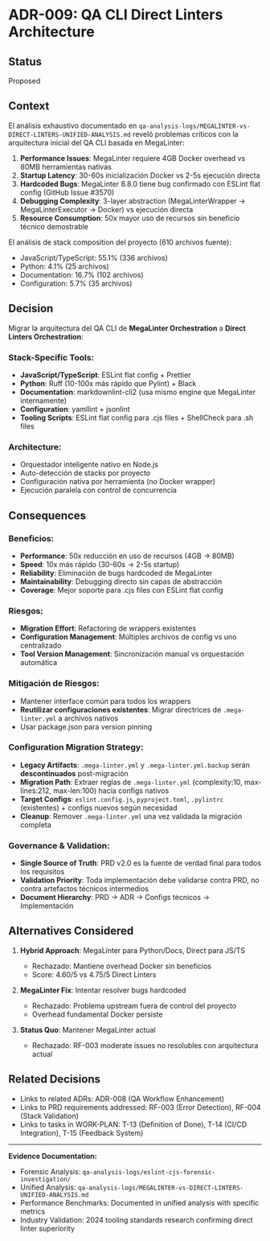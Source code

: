 # ADR-009: QA CLI Direct Linters Architecture

## Status

Proposed

## Context

El análisis exhaustivo documentado en `qa-analysis-logs/MEGALINTER-vs-DIRECT-LINTERS-UNIFIED-ANALYSIS.md` reveló problemas críticos con la arquitectura inicial del QA CLI basada en MegaLinter:

1. **Performance Issues**: MegaLinter requiere 4GB Docker overhead vs 80MB herramientas nativas
2. **Startup Latency**: 30-60s inicialización Docker vs 2-5s ejecución directa 
3. **Hardcoded Bugs**: MegaLinter 8.8.0 tiene bug confirmado con ESLint flat config (GitHub Issue #3570)
4. **Debugging Complexity**: 3-layer abstraction (MegaLinterWrapper → MegaLinterExecutor → Docker) vs ejecución directa
5. **Resource Consumption**: 50x mayor uso de recursos sin beneficio técnico demostrable

El análisis de stack composition del proyecto (610 archivos fuente):
- JavaScript/TypeScript: 55.1% (336 archivos)
- Python: 4.1% (25 archivos) 
- Documentation: 16.7% (102 archivos)
- Configuration: 5.7% (35 archivos)

## Decision

Migrar la arquitectura del QA CLI de **MegaLinter Orchestration** a **Direct Linters Orchestration**:

### Stack-Specific Tools:
- **JavaScript/TypeScript**: ESLint flat config + Prettier
- **Python**: Ruff (10-100x más rápido que Pylint) + Black
- **Documentation**: markdownlint-cli2 (usa mismo engine que MegaLinter internamente)
- **Configuration**: yamllint + jsonlint
- **Tooling Scripts**: ESLint flat config para .cjs files + ShellCheck para .sh files

### Architecture:
- Orquestador inteligente nativo en Node.js
- Auto-detección de stacks por proyecto
- Configuración nativa por herramienta (no Docker wrapper)
- Ejecución paralela con control de concurrencia

## Consequences

### Beneficios:
- **Performance**: 50x reducción en uso de recursos (4GB → 80MB)
- **Speed**: 10x más rápido (30-60s → 2-5s startup)
- **Reliability**: Eliminación de bugs hardcoded de MegaLinter
- **Maintainability**: Debugging directo sin capas de abstracción
- **Coverage**: Mejor soporte para .cjs files con ESLint flat config

### Riesgos:
- **Migration Effort**: Refactoring de wrappers existentes
- **Configuration Management**: Múltiples archivos de config vs uno centralizado
- **Tool Version Management**: Sincronización manual vs orquestación automática

### Mitigación de Riesgos:
- Mantener interface común para todos los wrappers
- **Reutilizar configuraciones existentes**: Migrar directrices de `.mega-linter.yml` a archivos nativos
- Usar package.json para version pinning

### Configuration Migration Strategy:
- **Legacy Artifacts**: `.mega-linter.yml` y `.mega-linter.yml.backup` serán **descontinuados** post-migración
- **Migration Path**: Extraer reglas de `.mega-linter.yml` (complexity:10, max-lines:212, max-len:100) hacia configs nativos
- **Target Configs**: `eslint.config.js`, `pyproject.toml`, `.pylintrc` (existentes) + configs nuevos según necesidad
- **Cleanup**: Remover `.mega-linter.yml` una vez validada la migración completa

### Governance & Validation:
- **Single Source of Truth**: PRD v2.0 es la fuente de verdad final para todos los requisitos
- **Validation Priority**: Toda implementación debe validarse contra PRD, no contra artefactos técnicos intermedios
- **Document Hierarchy**: PRD → ADR → Configs técnicos → Implementación

## Alternatives Considered

1. **Hybrid Approach**: MegaLinter para Python/Docs, Direct para JS/TS
   - Rechazado: Mantiene overhead Docker sin beneficios
   - Score: 4.60/5 vs 4.75/5 Direct Linters

2. **MegaLinter Fix**: Intentar resolver bugs hardcoded
   - Rechazado: Problema upstream fuera de control del proyecto
   - Overhead fundamental Docker persiste

3. **Status Quo**: Mantener MegaLinter actual
   - Rechazado: RF-003 moderate issues no resolubles con arquitectura actual

## Related Decisions

- Links to related ADRs: ADR-008 (QA Workflow Enhancement)
- Links to PRD requirements addressed: RF-003 (Error Detection), RF-004 (Stack Validation)
- Links to tasks in WORK-PLAN: T-13 (Definition of Done), T-14 (CI/CD Integration), T-15 (Feedback System)

---

**Evidence Documentation:**
- Forensic Analysis: `qa-analysis-logs/eslint-cjs-forensic-investigation/`
- Unified Analysis: `qa-analysis-logs/MEGALINTER-vs-DIRECT-LINTERS-UNIFIED-ANALYSIS.md`
- Performance Benchmarks: Documented in unified analysis with specific metrics
- Industry Validation: 2024 tooling standards research confirming direct linter superiority